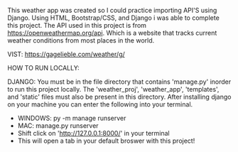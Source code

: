 This weather app was created so I could practice importing API'S using Django. Using HTML, Bootstrap/CSS, and Django i was able to complete this project.
The API used in this project is from https://openweathermap.org/api. Which is a website that tracks current weather conditions from most places in the world.

VIST: https://gagelieble.com/weather/g/

HOW TO RUN LOCALLY:

DJANGO: You must be in the file directory that contains 'manage.py' inorder to run this project locally. The 'weather_proj', 'weather_app', 'templates', and 'static' files must also be present in this directory. After installing django on your machine you can enter the following into your terminal.

- WINDOWS: py -m manage runserver
- MAC: manage.py runserver
- Shift click on 'http://127.0.0.1:8000/' in your terminal
- This will open a tab in your default broswer with this project!
